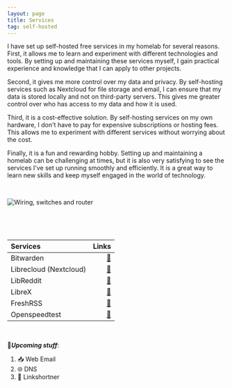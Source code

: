 ```yaml
---
layout: page
title: Services
tag: self-hosted
---
```



I have set up self-hosted free services in my homelab for several reasons. First, it allows me to learn and experiment with different technologies and tools. By setting up and maintaining these services myself, I gain practical experience and knowledge that I can apply to other projects.

Second, it gives me more control over my data and privacy. By self-hosting services such as Nextcloud for file storage and email, I can ensure that my data is stored locally and not on third-party servers. This gives me greater control over who has access to my data and how it is used.

Third, it is a cost-effective solution. By self-hosting services on my own hardware, I don't have to pay for expensive subscriptions or hosting fees. This allows me to experiment with different services without worrying about the cost.

Finally, it is a fun and rewarding hobby. Setting up and maintaining a homelab can be challenging at times, but it is also very satisfying to see the services I've set up running smoothly and efficiently. It is a great way to learn new skills and keep myself engaged in the world of technology.  

&nbsp;

![Wiring, switches and router](https://media1.giphy.com/media/SyV2qpZXupdxvm7sad/giphy.gif?cid=ecf05e47uyvsp9nwcmmk5lubk91g6lzsnnyfnvfn5lpn8lmj&rid=giphy.gif&ct=g)

&nbsp;

&nbsp;

| **Services** | **Links** |
| :--- | ---: |
| Bitwarden |   [🔗](https://box.shellshock.lol) |
| Librecloud (Nextcloud) |   [🔗](https://nc.shellshock.lol) |
| LibReddit | [🔗](https://reddit.shellshock.lol) |  
| LibreX | [🔗](https://search.shellshock.lol) |  
| FreshRSS | [🔗](https://rss.ox10.xyz) |  
| Openspeedtest | [🔗](https://speedtest.shellshock.lol) |  

&nbsp;
&nbsp;

🌱___Upcoming stuff___:

1. 📥 Web Email
2. 🌐 DNS
3. 🔗 Linkshortner

&nbsp;
